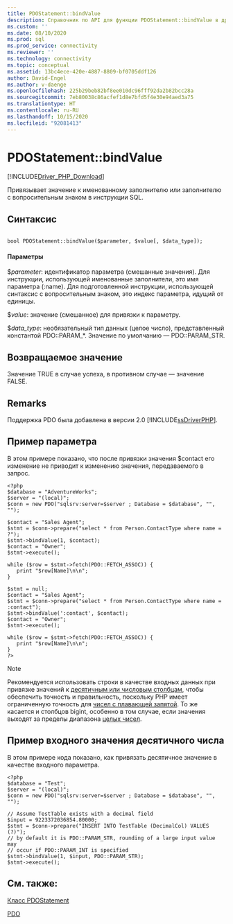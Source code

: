 ```yaml
---
title: PDOStatement::bindValue
description: Справочник по API для функции PDOStatement::bindValue в драйвере Microsoft PDO_SQLSRV для PHP для SQL Server.
ms.custom: ''
ms.date: 08/10/2020
ms.prod: sql
ms.prod_service: connectivity
ms.reviewer: ''
ms.technology: connectivity
ms.topic: conceptual
ms.assetid: 13bc4ece-420e-4887-8809-bf0705ddf126
author: David-Engel
ms.author: v-daenge
ms.openlocfilehash: 225b29beb82bf8ee010dc96fff92da2b82bcc28a
ms.sourcegitcommit: 7eb80038c86acfef1d8e7bfd5f4e30e94aed3a75
ms.translationtype: HT
ms.contentlocale: ru-RU
ms.lasthandoff: 10/15/2020
ms.locfileid: "92081413"
---
```

# <a name="pdostatementbindvalue"></a>PDOStatement::bindValue
[!INCLUDE[Driver_PHP_Download](../../includes/driver_php_download.md)]

Привязывает значение к именованному заполнителю или заполнителю с вопросительным знаком в инструкции SQL.  
  
## <a name="syntax"></a>Синтаксис  
  
```  
  
bool PDOStatement::bindValue($parameter, $value[, $data_type]);  
```  
  
#### <a name="parameters"></a>Параметры  
$*parameter*: идентификатор параметра (смешанные значения). Для инструкции, использующей именованные заполнители, это имя параметра (:name). Для подготовленной инструкции, использующей синтаксис с вопросительным знаком, это индекс параметра, идущий от единицы.
  
$*value*: значение (смешанное) для привязки к параметру.  
  
$*data_type*: необязательный тип данных (целое число), представленный константой PDO::PARAM_*. Значение по умолчанию — PDO::PARAM_STR.  
  
## <a name="return-value"></a>Возвращаемое значение  
Значение TRUE в случае успеха, в противном случае — значение FALSE.  
  
## <a name="remarks"></a>Remarks  
  
Поддержка PDO была добавлена в версии 2.0 [!INCLUDE[ssDriverPHP](../../includes/ssdriverphp_md.md)].  
  
## <a name="parameter-example"></a>Пример параметра  
В этом примере показано, что после привязки значения $contact его изменение не приводит к изменению значения, передаваемого в запрос.  
  
```  
<?php  
$database = "AdventureWorks";  
$server = "(local)";  
$conn = new PDO("sqlsrv:server=$server ; Database = $database", "", "");  
  
$contact = "Sales Agent";  
$stmt = $conn->prepare("select * from Person.ContactType where name = ?");  
$stmt->bindValue(1, $contact);  
$contact = "Owner";  
$stmt->execute();  
  
while ($row = $stmt->fetch(PDO::FETCH_ASSOC)) {  
   print "$row[Name]\n\n";  
}  
  
$stmt = null;  
$contact = "Sales Agent";  
$stmt = $conn->prepare("select * from Person.ContactType where name = :contact");  
$stmt->bindValue(':contact', $contact);  
$contact = "Owner";  
$stmt->execute();  
  
while ($row = $stmt->fetch(PDO::FETCH_ASSOC)) {  
   print "$row[Name]\n\n";  
}  
?>  
```

> [!NOTE]
> Рекомендуется использовать строки в качестве входных данных при привязке значений к [десятичным или числовым столбцам](../../t-sql/data-types/decimal-and-numeric-transact-sql.md), чтобы обеспечить точность и правильность, поскольку PHP имеет ограниченную точность для [чисел с плавающей запятой](https://php.net/manual/en/language.types.float.php). То же касается и столбцов bigint, особенно в том случае, если значения выходят за пределы диапазона [целых чисел](../../t-sql/data-types/int-bigint-smallint-and-tinyint-transact-sql.md).

## <a name="decimal-input-example"></a>Пример входного значения десятичного числа  
В этом примере кода показано, как привязать десятичное значение в качестве входного параметра.  

```
<?php  
$database = "Test";  
$server = "(local)";  
$conn = new PDO("sqlsrv:server=$server ; Database = $database", "", "");  

// Assume TestTable exists with a decimal field 
$input = 9223372036854.80000;
$stmt = $conn->prepare("INSERT INTO TestTable (DecimalCol) VALUES (?)");
// by default it is PDO::PARAM_STR, rounding of a large input value may
// occur if PDO::PARAM_INT is specified
$stmt->bindValue(1, $input, PDO::PARAM_STR);
$stmt->execute();
```
  
## <a name="see-also"></a>См. также:  
[Класс PDOStatement](../../connect/php/pdostatement-class.md)

[PDO](https://php.net/manual/book.pdo.php)  
